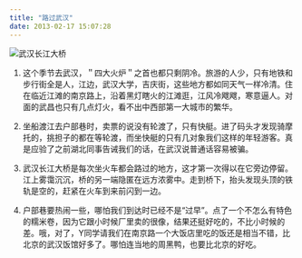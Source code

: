 ```yaml
---
title: "路过武汉"
date: 2013-02-17 15:07:28
---
```


![武汉长江大桥](../../../images/2013/wuhan01.jpg "武汉长江大桥") 

1. 这个季节去武汉，＂四大火炉＂之首也都只剩阴冷。旅游的人少，只有地铁和步行街全是人，江边，武汉大学，吉庆街，这些地方都如同天气一样冷清。住在临近江滩的南京路上，沿着黑灯瞎火的江滩逛，江风冷飕飕，寒意逼人。对面的武昌也只有几点灯火，看不出中西部第一大城市的繁华。 

2. 坐船渡江去户部巷时，卖票的说没有轮渡了，只有快艇。进了码头才发现骑摩托的，挑担子的都在等轮渡，而坐快艇的只有几对象我们这样的年轻游客。真是应验了之前湖北同事告诫我们的话，在武汉说普通话容易被骗。 

3. 武汉长江大桥是每次坐火车都会路过的地方，这才第一次得以在它旁边停留。江上雾霭沉沉，桥的另一端隐匿在远方浓雾中。走到桥下，抬头发现头顶的铁轨是空的，赶紧在火车到来前闪到一边。 

4. 户部巷要热闹一些，哪怕我们到达时已经不是“过早”。点了一个不怎么有特色的糯米卷，因为它跟小时候厂里卖的很像，结果还挺好吃的，不比小时候的差。哦，对了，Y同学请我们在南京路一个大饭店里吃的饭还是相当不错，比北京的武汉饭馆好多了。哪怕连当地的周黑鸭，也要比北京的好吃。